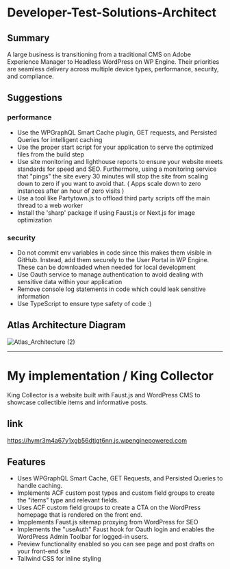 # Developer-Test-Solutions-Architect

## Summary
A large business is transitioning from a traditional CMS on Adobe Experience Manager to Headless WordPress on WP Engine. Their priorities are seamless delivery across multiple device types, performance, security, and compliance.

## 

## Suggestions
### performance
- Use the WPGraphQL Smart Cache plugin, GET requests, and Persisted Queries for intelligent caching
- Use the proper start script for your application to serve the optimized files from the build step
- Use site monitoring and lighthouse reports to ensure your website meets standards for speed and SEO. Furthermore, using a monitoring service that "pings" the site every 30 minutes will stop the site from scaling down to zero if you want to avoid that. ( Apps scale down to zero instances after an hour of zero visits )
- Use a tool like Partytown.js to offload third party scripts off the main thread to a web worker
- Install the 'sharp' package if using Faust.js or Next.js for image optimization

### security
- Do not commit env variables in code since this makes them visible in GitHub. Instead, add them securely to the User Portal in WP Engine. These can be downloaded when needed for local development
- Use Oauth service to manage authentication to avoid dealing with sensitive data within your application
- Remove console log statements in code which could leak sensitive information
- Use TypeScript to ensure type safety of code :)

## Atlas Architecture Diagram
![Atlas_Architecture (2)](https://github.com/user-attachments/assets/edea4861-23a9-4c19-bda0-4cdcd7ea9ea1)

---
# My implementation / King Collector
King Collector is a website built with Faust.js and WordPress CMS to showcase collectible items and informative posts. 

## link
https://hymr3m4a67y1xgb56dtjgt6nn.js.wpenginepowered.com

## Features
- Uses WPGraphQL Smart Cache, GET Requests, and Persisted Queries to handle caching.
- Implements ACF custom post types and custom field groups to create the "items" type and relevant fields.
- Uses ACF custom field groups to create a CTA on the WordPress homepage that is rendered on the front end.
- Impplements Faust.js sitemap proxying from WordPress for SEO 
- Implements the "useAuth" Faust hook for Oauth login and enables the WordPress Admin Toolbar for logged-in users.
- Preview functionality enabled so you can see page and post drafts on your front-end site
- Tailwind CSS for inline styling
